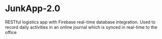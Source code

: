 # JunkApp-2.0
RESTful logistics app with Firebase real-time database integration. Used to record daily activities in an online journal which is synced in real-time to the office
